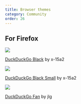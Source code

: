 ```yaml
---
title: Browser themes
category: Community
order: 26
---
```

<h2>For Firefox</h2>
<p><img src="../images/0af5f448cb86f4bf3a5737391c9ca0a4.png"></p>
<p><a href="https://addons.mozilla.org/en-US/firefox/addon/duckduckgo-black/">DuckDuckGo Black</a> by x-15a2</p>
<p><img src="../images/31d7767ff356ec74fe718ea013966533.png"></p>
<p><a href="https://addons.mozilla.org/en-US/firefox/addon/duckduckgo-black-small/">DuckDuckGo Black Small</a> by x-15a2</p>
<p><img src="../images/d3f848a1859d1abe7ce005547e18f21b.png"></p>
<p><a href="https://addons.mozilla.org/en-US/firefox/addon/duckduckgofantheme/">DuckDuckGo Fan</a> by jlg</p>
